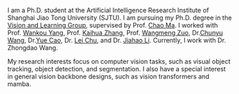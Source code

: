 I am a Ph.D. student at the Artificial Intelligence Research Institute of Shanghai Jiao Tong University (SJTU). I am pursuing my Ph.D. degree in the [Vision and Learning Group](https://vision.sjtu.edu.cn/group.html), supervised by Prof. [Chao Ma](https://vision.sjtu.edu.cn/). I worked with Prof. [Wankou Yang](https://scholar.google.com/citations?hl=zh-CN&user=inPYAuYAAAAJ), Prof. [Kaihua Zhang](https://scholar.google.com/citations?hl=zh-CN&user=FYatMi8AAAAJ), Prof. [Wangmeng Zuo](https://scholar.google.com/citations?hl=zh-CN&user=rUOpCEYAAAAJ), Dr.[Chunyu Wang](https://www.chunyuwang.org/), Dr.[Yue Cao](https://scholar.google.com/citations?user=iRUO1ckAAAAJ&hl=zh-CN), Dr. [Lei Chu](https://lei65537.github.io/), and Dr. [Jiahao Li](https://scholar.google.com/citations?user=AcOcw0AAAAAJ&hl=zh-CN). Currently, I work with Dr. Zhongdao Wang.

My research interests focus on computer vision tasks, such as visual object tracking, object detection, and segmentation. I also have a special interest in general vision backbone designs, such as vision transformers and mamba.


